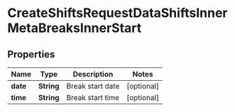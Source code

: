 

# CreateShiftsRequestDataShiftsInnerMetaBreaksInnerStart


## Properties

| Name | Type | Description | Notes |
|------------ | ------------- | ------------- | -------------|
|**date** | **String** | Break start date |  [optional] |
|**time** | **String** | Break start time |  [optional] |



